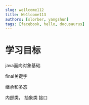 ```yaml
---
slug: we1lcome112
title: We1lcome113
authors: [slorber, yangshun]
tags: [facebook, hello, docusaurus]
---
```


# 学习目标
java面向对象基础

final关键字

继承和多态

内部类，
抽象类
接口